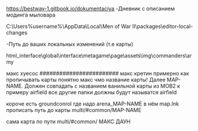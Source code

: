 
https://bestway-1.gitbook.io/dokumentaciya
-Дневник с описанием модинга мыловара 

C:\Users\%username%\AppData\Local\Men of War II\packages\editor-local-changes

-Путь до ваших локальных изменений (т.е карты) 


html_interface\global\interface\metagame\page\assets\img\commanders\army

макс хуесос
########################
макс кретин
примерно как пропичывать карты понятно
макс чмо
название карты! Далее MAP-NAME. Должен совпадать с названием ванильной карты из МОВ2 к примеру airfield
все другие папки должны будут называтся airfield

короче есть groundconrol где надо arena_MAP-NAME
в нём map.lnk прописать путь до карты multi/#common/MAP-NAME

сама карта по пути multi/#common/
МАКС ДАУН